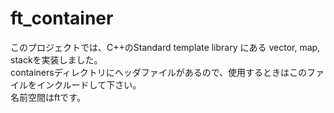 # ft_container

このプロジェクトでは、C++のStandard template library にある vector, map, stackを実装しました。  
containersディレクトリにヘッダファイルがあるので、使用するときはこのファイルをインクルードして下さい。  
名前空間はftです。
